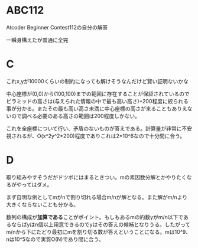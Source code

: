 # ABC112
Atcoder Beginner Contest112の自分の解答

一瞬身構えたが普通に全完

# C
これx,yが10000くらいの制約になっても解けそうなんだけど賢い証明ないかな

中心座標が(0,0)から(100,100)までの範囲に存在することが保証されているのでピラミッドの高さは(与えられた情報の中で最も高い高さ)+200程度に絞られる事が分かる。またその最も高い高さ未満に中心座標の高さが来ることもありえないので調べる必要のある高さの範囲は200程度しかない。

これを全座標について行い、矛盾のないものが答えである。計算量が非常に不安視されるが、O(x^2y^2\*200)程度でありこれは2\*10^6なので十分間に合う。

# D
取り組みやすそうだがドツボにはまるときつい。mの素因数分解とかやりたくなるがやってはダメ。

まず自明な例としてmがnで割り切れる場合m/nが解となる。また解がm/nより大きくならないことも分かる。

数列の構成が**加算である**ことがポイント。もしもあるmの約数yがm/n以下であるならばyはn個以上用意できるのでyはその答えの候補となりうる。したがってm/nから下にたどり最初にmを割り切る数が答えということになる。mは10^9、nは10^5なので実質O(N)であり間に合う。